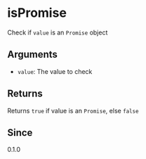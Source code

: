 # isPromise

Check if `value` is an `Promise` object

## Arguments

- `value`: The value to check

## Returns

Returns `true` if value is an `Promise`, else `false`

## Since

0.1.0
